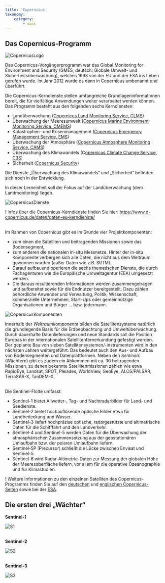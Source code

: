 ```yaml
---
title: 'Copernicus'
taxonomy:
    category:
        - docs
---
```


## Das Copernicus-Programm

![CopernicusLogo](Copernicus2.png)

Das Copernicus-Vorgängerprogramm war das Global Monitoring for Environment and Security (GMES, deutsch: Globale Umwelt- und Sicherheitsüberwachung), welches 1998 von der EU und der ESA ins Leben gerufen wurde. Im Jahr 2012 wurde es dann in Copernicus umbenannt und überführt.

Die Copernicus-Kerndienste stellen umfangreiche Grundlageninformationen bereit, die für vielfältige Anwendungen weiter verarbeitet werden können.
Das Programm besteht aus den folgenden sechs Kerndiensten:
-	Landüberwachung ([Copernicus Land Monitoring Service, CLMS](https://land.copernicus.eu/))
-	Überwachung der Meeresumwelt ([Copernicus Marine Environment Monitoring Service, CMEMS](http://marine.copernicus.eu/))
-	Katastrophen- und Krisenmanagement ([Copernicus Emergency Management Service, EMS](https://atmosphere.copernicus.eu/))
-	Überwachung der Atmosphäre ([Copernicus Atmosphere Monitoring Service, CAMS](https://atmosphere.copernicus.eu/))
-	Überwachung des Klimawandels (C[opernicus Climate Change Service, C3S](https://climate.copernicus.eu/))
-	Sicherheit ([Copernicus Security](https://www.copernicus.eu/en/services/security))

Die Dienste „Überwachung des Klimawandels“ und „Sicherheit“ befinden sich noch in der Entwicklung.

In dieser Lerneinheit soll der Fokus auf der Landüberwachung (dem Landmonitoring) liegen.

![CopernicusDienste](Copernicus_Dienste_1_1000.png?classes=caption "Die sechs Copernicus-Dienste. &copy; DLR")

! Infos über die Copernicus-Kerndienste finden Sie hier: https://www.d-copernicus.de/daten/daten-eu-kerndienste/
<br><br>

Im Rahmen von Copernicus gibt es im Grunde vier Projektkomponenten:

- zum einen die Satelliten und beitragenden Missionen sowie das Bodensegment,
- zum anderen die nationalen in-situ Messnetze. Hinter der in-situ Komponente verbergen sich alle Daten, die nicht aus dem Weltraum gewonnen wurden (außer Daten wie z.B. SRTM).
- Darauf aufbauend operieren die sechs thematischen Dienste, die durch Fachagenturen wie die Europäische Umweltagentur (EEA) umgesetzt werden.
- Die daraus resultierenden Informationen werden zusammengetragen und aufbereitet sowie für die Endnutzer bereitgestellt. Dazu zählen behördliche Anwender und Verwaltung, Politik, Wissenschaft, kommerzielle Unternehmen, Start-Ups oder gemeinnützige Organisationen und Bürger ... bzw. jedermann.

![CopernicusKomponenten](Copernicus_Komponenten.png)

Innerhalb der *Weltraumkomponente* bilden die Satellitensysteme natürlich die grundlegende Basis für die Erdbeobachtung und Umweltüberwachung. Durch dauerhafte Datenlieferungen und neue Standards soll die Position Europas in der internationalen Satellitenfernerkundung gefestigt werden. Der geplante Bau von sieben Satellitensystemen/-instrumenten wird in den nächsten Jahren weitergeführt. Das bedeutet auch den Aus- und Aufbau von Bodensegmenten und Datenplattformen. Neben den _Sentinels_ (Wächtern) gibt es zudem ein Abkommen mit ca. 30 beitragenden Missionen, zu denen bekannte Satellitenmissionen zählen wie etwa RapidEye, Landsat, SPOT, Pleiades, WorldView, GeoEye, ALOS/PALSAR, TerraSAR-X, TanDEM-X.
<br><br>

Die Sentinel-Flotte umfasst:
- Sentinel-1 bietet Allwetter-, Tag- und Nachtradarbilder für Land- und Seedienste.
- Sentinel-2 bietet hochauflösende optische Bilder etwa für Landbedeckung und Wasser.
- Sentinel-3 liefert hochpräzise optische, radargestützte und altimetrische Daten für die Schifffahrt und den Landverkehr.
- Sentinel-4 und Sentinel-5 werden Daten für die Überwachung der atmosphärischen Zusammensetzung aus der geostationären Umlaufbahn bzw. der polaren Umlaufbahn liefern.
- Sentinel-5P (Precursor) schließt die Lücke zwischen Envisat und Sentinel-5.
- Sentinel-6 wird Radar-Altimetrie-Daten zur Messung der globalen Höhe der Meeresoberfläche liefern, vor allem für die operative Ozeanographie und für Klimastudien.

! Weitere Informationen zu den einzelnen Satelliten des Copernicus-Programms finden Sie auf den [deutschen](https://www.d-copernicus.de/daten/daten-sentinels/) und [englischen Copernicus-Seiten](http://www.copernicus.eu/main/sentinels) sowie bei der [ESA](https://www.esa.int/Our_Activities/Observing_the_Earth/Copernicus/Overview4).

## Die ersten drei „Wächter“

__Sentinel-1__

![S1](Sentinel-1.png?classes=caption "Sentinel-1: Radar: aktiv. &copy; ESA")
<br><br>

__Sentinel-2__

![S2](Sentinel-2_2.png?classes=caption "Sentinel-2: optisch multispektral: passiv. &copy; ESA")
<br><br>

__Sentinel-3__

![S3](Sentinel-3.png?classes=caption "Sentinel-3: Radar und optisch multispektral: aktiv und passiv. &copy; ESA")
